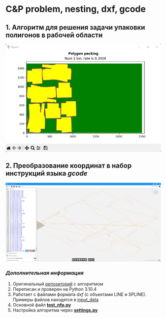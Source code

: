 # С&P problem, nesting, dxf, gcode

## 1. Алгоритм для решения задачи упаковки полигонов в рабочей области 
![doc_2023-01-15_21-32-12.png](screenshots%2Fdoc_2023-01-15_21-32-12.png)

## 2. Преобразование координат в набор инструкций языка *gcode*
![doc_2023-01-15_21-32-03.png](screenshots%2Fdoc_2023-01-15_21-32-03.png)


### *Дополнительная информация*
1. Оригинальный [репозиторий](https://github.com/liangxuCHEN/no_fit_polygon) с алгоритмом
2. Переписан и проверен на Python 3.10.4 
3. Работает с файлами формата *dxf* (с объектами LINE и SPLINE). Примеры файлов находятся в [input_data](input_data)
4. Основной файл  **[test_nfp.py](test_nfp.py)**
5. Настройка алгоритма через **[settings.py](settings.py)**

